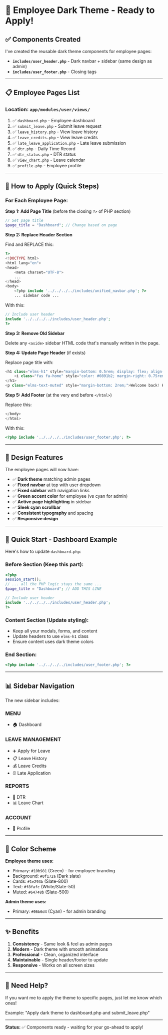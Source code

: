 # 🎨 Employee Dark Theme - Ready to Apply!

## ✅ Components Created

I've created the reusable dark theme components for employee pages:

- **`includes/user_header.php`** - Dark navbar + sidebar (same design as admin)
- **`includes/user_footer.php`** - Closing tags

---

## 📋 Employee Pages List

### Location: `app/modules/user/views/`

1. ✅ `dashboard.php` - Employee dashboard
2. ✅ `submit_leave.php` - Submit leave request  
3. ✅ `leave_history.php` - View leave history
4. ✅ `leave_credits.php` - View leave credits
5. ✅ `late_leave_application.php` - Late leave submission
6. ✅ `dtr.php` - Daily Time Record
7. ✅ `dtr_status.php` - DTR status
8. ✅ `view_chart.php` - Leave calendar
9. ✅ `profile.php` - Employee profile

---

## 🔧 How to Apply (Quick Steps)

### For Each Employee Page:

**Step 1: Add Page Title** (before the closing `?>` of PHP section)
```php
// Set page title
$page_title = "Dashboard"; // Change based on page
```

**Step 2: Replace Header Section**

Find and REPLACE this:
```php
?>
<!DOCTYPE html>
<html lang="en">
<head>
    <meta charset="UTF-8">
    ...
</head>
<body>
    <?php include '../../../../includes/unified_navbar.php'; ?>
    ... sidebar code ...
```

With this:
```php
// Include user header
include '../../../../includes/user_header.php';
?>
```

**Step 3: Remove Old Sidebar**

Delete any `<aside>` sidebar HTML code that's manually written in the page.

**Step 4: Update Page Header** (if exists)

Replace page title with:
```php
<h1 class="elms-h1" style="margin-bottom: 0.5rem; display: flex; align-items: center;">
    <i class="fas fa-home" style="color: #0891b2; margin-right: 0.75rem;"></i>Dashboard
</h1>
<p class="elms-text-muted" style="margin-bottom: 2rem;">Welcome back! Here's what's happening today.</p>
```

**Step 5: Add Footer** (at the very end before `</html>`)

Replace this:
```php
</body>
</html>
```

With this:
```php
<?php include '../../../../includes/user_footer.php'; ?>
```

---

## 🎨 Design Features

The employee pages will now have:

- ✅ **Dark theme** matching admin pages
- ✅ **Fixed navbar** at top with user dropdown
- ✅ **Fixed sidebar** with navigation links
- ✅ **Green accent color** for employee (vs cyan for admin)
- ✅ **Active page highlighting** in sidebar
- ✅ **Sleek cyan scrollbar**
- ✅ **Consistent typography** and spacing
- ✅ **Responsive design**

---

## 🚀 Quick Start - Dashboard Example

Here's how to update `dashboard.php`:

### Before Section (Keep this part):
```php
<?php
session_start();
// ... all the PHP logic stays the same ...
$page_title = "Dashboard"; // ADD THIS LINE

// Include user header
include '../../../../includes/user_header.php';
?>
```

### Content Section (Update styling):
- Keep all your modals, forms, and content
- Update headers to use `elms-h1` class
- Ensure content uses dark theme colors

### End Section:
```php
<?php include '../../../../includes/user_footer.php'; ?>
```

---

## 📊 Sidebar Navigation

The new sidebar includes:

### MENU
- 🏠 Dashboard

### LEAVE MANAGEMENT  
- ✈️ Apply for Leave
- 📋 Leave History
- 💰 Leave Credits
- ⏰ Late Application

### REPORTS
- 📅 DTR
- 📊 Leave Chart

### ACCOUNT
- 👤 Profile

---

## 🎯 Color Scheme

**Employee theme uses:**
- Primary: `#10b981` (Green) - for employee branding
- Background: `#0f172a` (Dark slate)
- Cards: `#1e293b` (Slate-800)
- Text: `#f8fafc` (White/Slate-50)
- Muted: `#64748b` (Slate-500)

**Admin theme uses:**
- Primary: `#06b6d4` (Cyan) - for admin branding

---

## ✨ Benefits

1. **Consistency** - Same look & feel as admin pages
2. **Modern** - Dark theme with smooth animations
3. **Professional** - Clean, organized interface
4. **Maintainable** - Single header/footer to update
5. **Responsive** - Works on all screen sizes

---

## 🔄 Need Help?

If you want me to apply the theme to specific pages, just let me know which ones!

Example: "Apply dark theme to dashboard.php and submit_leave.php"

---

**Status:** ✅ Components ready - waiting for your go-ahead to apply!

